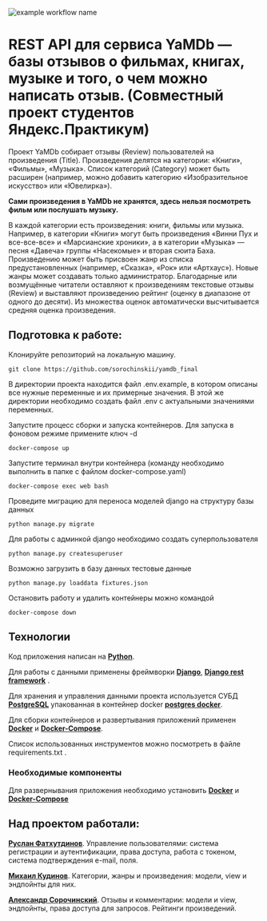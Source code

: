![example workflow name](https://github.com/sorochinskii/yamdb_final/workflows/Yamdb%20workflow/badge.svg)



# REST API для сервиса YaMDb — базы отзывов о фильмах, книгах, музыке и того, о чем можно написать отзыв. (Совместный проект студентов Яндекс.Практикум)

Проект YaMDb собирает отзывы (Review) пользователей на произведения (Title). Произведения делятся на категории: «Книги», «Фильмы», «Музыка». Список категорий (Category) может быть расширен (например, можно добавить категорию «Изобразительное искусство» или «Ювелирка»).

**Сами произведения в YaMDb не хранятся, здесь нельзя посмотреть фильм или послушать музыку.**

В каждой категории есть произведения: книги, фильмы или музыка. Например, в категории «Книги» могут быть произведения «Винни Пух и все-все-все» и «Марсианские хроники», а в категории «Музыка» — песня «Давеча» группы «Насекомые» и вторая сюита Баха. Произведению может быть присвоен жанр из списка предустановленных (например, «Сказка», «Рок» или «Артхаус»). Новые жанры может создавать только администратор.
Благодарные или возмущённые читатели оставляют к произведениям текстовые отзывы (Review) и выставляют произведению рейтинг (оценку в диапазоне от одного до десяти). Из множества оценок автоматически высчитывается средняя оценка произведения.

## Подготовка к работе:

Клонируйте репозиторий на локальную машину.

```
git clone https://github.com/sorochinskii/yamdb_final

```

В директории проекта находится файл .env.example, в котором описаны все нужные переменные и их примерные значения. В этой же директории необходимо создать файл .env с актуальными значениями переменных.

Запустите процесс сборки и запуска контейнеров. Для запуска в фоновом режиме примените ключ -d

```
docker-compose up

```

Запустите терминал внутри контейнера (команду необходимо выполнить в папке с файлом docker-compose.yaml)

```
docker-compose exec web bash

```

Проведите миграцию для переноса моделей django на структуру базы данных

```
python manage.py migrate

```

Для работы с админкой django необходимо создать суперпользователя

```
python manage.py createsuperuser

```

Возможно загрузить в базу данных тестовые данные

```
python manage.py loaddata fixtures.json

```

Остановить работу и удалить контейнеры можно командой

```
docker-compose down

```

## Технологии

Код приложения написан на **[Python](https://www.python.org/)**. 

Для работы с данными применены фреймворки **[Django](https://www.djangoproject.com/)**, **[Django rest framework](https://www.django-rest-framework.org/)** . 

Для хранения и управления данными проекта используется СУБД **[PostgreSQL](https://www.postgresql.org/)** упакованная в контейнер docker **[postgres docker](https://hub.docker.com/_/postgres)**.

Для сборки контейнеров и развертывания приложений применен **[Docker](https://www.docker.com/)** и **[Docker-Compose](https://docs.docker.com/compose/)**.

Список использованных инструментов можно посмотреть в файле requirements.txt .

### Необходимые компоненты

Для развернывания приложения необходимо установить **[Docker](https://docs.docker.com/engine/install/)** и **[Docker-Compose](https://docs.docker.com/compose/install/)**

## Над проектом работали:

**[Руслан Фатхутдинов](github.com/RuslanFatkhutdinov)**. Управление пользователями: система регистрации и аутентификации, права доступа, работа с токеном, система подтверждения e-mail, поля.

**[Михаил Кудинов](https://github.com/kudinov-prog)**. Категории, жанры и произведения: модели, view и эндпойнты для них.

**[Александр Сорочинский](https://github.com/sorochinskii)**. Отзывы и комментарии: модели и view, эндпойнты, права доступа для запросов. Рейтинги произведений.

